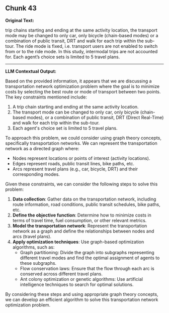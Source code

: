 ## Chunk 43

**Original Text:**

trip chains starting and ending at the same activity location, the transport mode
may be changed to only car, only bicycle (chain-based modes) or a combination of public transit, DRT and walk for
each trip within the sub-tour. The ride mode is fixed, i.e. transport users are not enabled to switch from or to the ride
mode. In this study, intermodal trips are not accounted for. Each agent’s choice sets is limited to 5 travel plans.

---

**LLM Contextual Output:**

Based on the provided information, it appears that we are discussing a transportation network optimization problem where the goal is to minimize costs by selecting the best route or mode of transport between two points. The key constraints mentioned include:

1. A trip chain starting and ending at the same activity location.
2. The transport mode can be changed to only car, only bicycle (chain-based modes), or a combination of public transit, DRT (Direct Real-Time) and walk for each trip within the sub-tour.
3. Each agent's choice set is limited to 5 travel plans.

To approach this problem, we could consider using graph theory concepts, specifically transportation networks. We can represent the transportation network as a directed graph where:

* Nodes represent locations or points of interest (activity locations).
* Edges represent roads, public transit lines, bike paths, etc.
* Arcs represent travel plans (e.g., car, bicycle, DRT) and their corresponding modes.

Given these constraints, we can consider the following steps to solve this problem:

1. **Data collection**: Gather data on the transportation network, including route information, road conditions, public transit schedules, bike paths, etc.
2. **Define the objective function**: Determine how to minimize costs in terms of travel time, fuel consumption, or other relevant metrics.
3. **Model the transportation network**: Represent the transportation network as a graph and define the relationships between nodes and arcs (travel plans).
4. **Apply optimization techniques**: Use graph-based optimization algorithms, such as:
	* Graph partitioning: Divide the graph into subgraphs representing different travel modes and find the optimal assignment of agents to these subgraphs.
	* Flow conservation laws: Ensure that the flow through each arc is conserved across different travel plans.
	* Ant colony optimization or genetic algorithms: Use artificial intelligence techniques to search for optimal solutions.

By considering these steps and using appropriate graph theory concepts, we can develop an efficient algorithm to solve this transportation network optimization problem.
